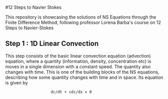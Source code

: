 
#12 Steps to Navier Stokes
 

This repository is showcasing the solutions of NS Equations through the Finite Difference Method, following professor Lorena Barba's course on 12 Steps to Navier-Stokes


## Step 1 : 1D Linear Convection

This step consists of the basic linear convection equation (advection) equation, where a quantity (information, density, concentration etc) is moves in a single dimension with a constant speed. The quantity also changes with time.
This is one of the building blocks of the NS equations, describing how some quantity changes with time and in space. Its equation is given by 

						dc/dt + cdc/dx = 0
